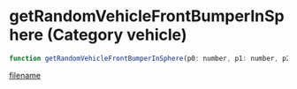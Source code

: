 # getRandomVehicleFrontBumperInSphere (Category vehicle)

```js
function getRandomVehicleFrontBumperInSphere(p0: number, p1: number, p2: number, p3: number, p4: int, p5: int, p6: int): number
```

[filename](getRandomVehicleFrontBumperInSphere_m.md ':include')